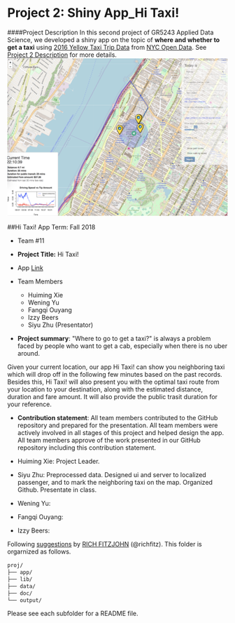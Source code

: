 # Project 2: Shiny App_Hi Taxi!
####Project Description
In this second project of GR5243 Applied Data Science, we developed a shiny app on the topic of **where and whether to get a taxi** using [2016 Yellow Taxi Trip Data](https://data.cityofnewyork.us/Transportation/2016-Yellow-Taxi-Trip-Data/k67s-dv2t) from [NYC Open Data](https://opendata.cityofnewyork.us/). See [Project 2 Description](doc/project2_desc.md) for more details.  
![screenshot](doc/figure1.png)

##Hi Taxi! App
Term: Fall 2018

+ Team #11
+ **Project Title:** Hi Taxi!
 + App [Link](https://siyuzhu5.shinyapps.io/NY_Taxi_Helper/)
 + Team Members
	+ Huiming Xie
	+ Wening Yu
	+ Fangqi Ouyang
	+ Izzy Beers
	+ Siyu Zhu (Presentator)

+ **Project summary**: "Where to go to get a taxi?" is always a problem faced by people who want to get a cab, especially when there is no uber around. 

 Given your current location, our app Hi Taxi! can show you neighboring taxi which will drop off in the following few minutes based on the past records. Besides this, Hi Taxi! will also present you with the optimal taxi route from your location to your destination, along with the estimated distance, duration and fare amount. It will also provide the public trasit duration for your reference.

+ **Contribution statement**: All team members contributed to the GitHub repository and prepared for the presentation. All team members were actively involved in all stages of this project and helped design the app. All team members approve of the work presented in our GitHub repository including this contribution statement.

 + Huiming Xie: Project Leader. 
 + Siyu Zhu: Preprocessed data. Designed ui and server to localized passenger, and to mark the neighboring taxi on the map. Organized Github. Presentate in class. 
 + Wening Yu: 
 + Fangqi Ouyang: 
 + Izzy Beers:





Following [suggestions](http://nicercode.github.io/blog/2013-04-05-projects/) by [RICH FITZJOHN](http://nicercode.github.io/about/#Team) (@richfitz). This folder is orgarnized as follows.

```
proj/
├── app/
├── lib/
├── data/
├── doc/
└── output/
```

Please see each subfolder for a README file.

